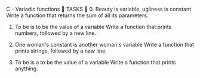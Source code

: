 C - Variadic functions 📁
TASKS 📃
0. Beauty is variable, ugliness is constant
Write a function that returns the sum of all its parameters.

1. To be is to be the value of a variable
Write a function that prints numbers, followed by a new line.


2. One woman's constant is another woman's variable
Write a function that prints strings, followed by a new line.


3. To be is a to be the value of a variable
Write a function that prints anything.

